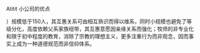 Atitit 小公司的优点

）规模低于150人，其互惠关系可由相互熟识而得以维系，同时小规模也避免了等级分化，高度依赖父系家族纽带，其互惠意愿因亲缘关系而强化；牧师的非专业化和限于初中程度的教育，消除了宗教的理想主义，更多注重行为而非观念，因而事实上成为一种道德规范而非信仰体系。
